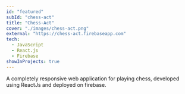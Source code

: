 ```yaml
---
id: "featured"
subId: "chess-act"
title: "Chess-Act"
cover: "./images/chess-act.png"
external: "https://chess-act.firebaseapp.com"
tech:
  - JavaScript
  - React.js
  - Firebase
showInProjects: true
---
```


A completely responsive web application for playing chess, developed using ReactJs and deployed on firebase.
